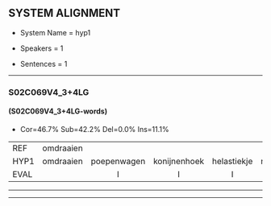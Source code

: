 
## SYSTEM ALIGNMENT

- System Name = hyp1

- Speakers = 1

- Sentences = 1

---

### S02C069V4_3+4LG

#### (S02C069V4_3+4LG-words)

- Cor=46.7%	Sub=42.2%	Del=0.0%	Ins=11.1%

|  |  |  |  |  |  |  |  |  |  |  |  |  |  |  |  |  |  |  |  |  |  |  |  |  |  |  |  |  |  |  |  |  |  |  |  |  |  |  |  |  |  |  |  |  |  |
|:--- |:---:|:---:|:---:|:---:|:---:|:---:|:---:|:---:|:---:|:---:|:---:|:---:|:---:|:---:|:---:|:---:|:---:|:---:|:---:|:---:|:---:|:---:|:---:|:---:|:---:|:---:|:---:|:---:|:---:|:---:|:---:|:---:|:---:|:---:|:---:|:---:|:---:|:---:|:---:|:---:|:---:|:---:|:---:|:---:|:---:|
| REF | omdraaien |  |  |  |  | poppenwagen | konijnenhok | elastiekje | ruziemaken | teddybeer | dierentuin | paddenstoelen | verstoppertje | wasmachine | fototoestel | toiletpapier | vrachtwagen | buurmannen | vogelkooi | olifant | schommelen | iedereen | schoenenwinkel | knutselen | ophangen | verjaardag | sprookjesboek |  | tandenborstel | lucifer | slaapkamer | achterdeur | ziekenhuis | nieuwsgierig | afblijven | kabouter | washandje | sneeuwwitje | goeiendag | vakantie | limonade | autorijden | eindelijk | familie | chocolade |
| HYP1 | omdraaien | poepenwagen | konijnenhoek | helastiekje | ruzie | maken | terribeer | die | erentuyn | batzen | de | stoelen | vostoportja | asmachine | foutottoestel | toiletpapier | vrachtwagen | buurbannen | vogelkooi | olifant | schomallen | iedereen | schoenwinkel | knutselen | ophangen | verjaardag | sprookjesboek | dann | borstel | lusiver | slaapkamer | achterdeur | ziekenhuis | nieuwsgierig | afblijven | kabouter | boshantje | snewitje | goeiendag | vakantie | gumonara | autorijden | eindelijk | familie | chocolara |
| EVAL |  | I | I | I | I | S | S | S | S | S | S | S | S | S | S |  |  | S |  |  | S |  | S |  |  |  |  | I | S | S |  |  |  |  |  |  | S | S |  |  | S |  |  |  | S |
---

---
